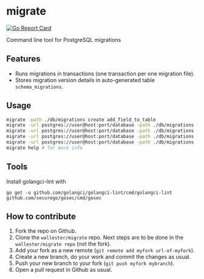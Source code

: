 # migrate
[![Go Report Card](https://goreportcard.com/badge/github.com/wallester/migrate)](https://goreportcard.com/report/github.com/wallester/migrate)

Command line tool for PostgreSQL migrations 

## Features

* Runs migrations in transactions (one transaction per one migration file).
* Stores migration version details in auto-generated table ``schema_migrations``.

## Usage

```bash
migrate -path ./db/migrations create add_field_to_table
migrate -url postgres://user@host:port/database -path ./db/migrations -timeout 10 up
migrate -url postgres://user@host:port/database -path ./db/migrations -timeout 10 up 1
migrate -url postgres://user@host:port/database -path ./db/migrations -timeout 10 down
migrate -url postgres://user@host:port/database -path ./db/migrations -timeout 10 down 1
migrate help # for more info
```

## Tools

Install golangci-lint with 

    go get -u github.com/golangci/golangci-lint/cmd/golangci-lint github.com/securego/gosec/cmd/gosec

## How to contribute

1. Fork the repo on Github.
2. Clone the `wallester/migrate` repo. Next steps are to be done in the `wallester/migrate repo` (not the fork).
3. Add your fork as a new remote (`git remote add myfork url-of-myfork`).
4. Create a new branch, do your work and commit the changes as usual.
5. Push your new branch to your fork (`git push myfork mybranch`).
6. Open a pull request in Github as usual.
